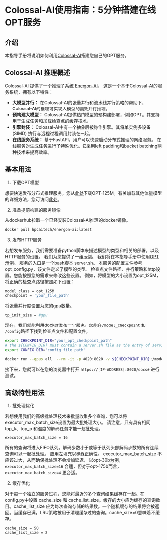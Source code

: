 # Colossal-AI使用指南：5分钟搭建在线OPT服务

## 介绍

本指导手册将说明如何利用[Colossal-AI](https://github.com/hpcaitech/ColossalAI)搭建您自己的OPT服务。

## Colossal-AI 推理概述 
Colossal-AI 提供了一个推理子系统 [Energon-AI](https://github.com/hpcaitech/EnergonAI)， 这是一个基于Colossal-AI的服务系统，拥有以下特性：

- **大模型并行：** 在Colossal-AI的张量并行和流水线并行策略的帮助下，Colossal-AI的推理可实现大模型的高效并行推理。
- **预构建大模型：** Colossal-AI提供热门模型的预构建部署，例如OPT。其支持用于生成任务和加载检查点的缓存技术。
- **引擎封装：** Colossal-AI中有一个抽象层被称作引擎。其将单实例多设备(SIMD) 执行与远程过程调用封装在一起。
- **在线服务系统：** 基于FastAPI，用户可以快速启动分布式推理的网络服务。 在线服务对生成任务进行了特殊优化。它采用left padding和bucket batching两种技术来提高效率。

## 基本用法

1. 下载OPT模型

想要快速发布分布式推理服务，您从[此处](https://huggingface.co/patrickvonplaten/opt_metaseq_125m/blob/main/model/restored.pt)下载OPT-125M。有关加载其他体量模型的详细方法，您可访问[此处](https://github.com/hpcaitech/EnergonAI/tree/main/examples/opt/script)。

2. 准备提前构建的服务镜像

从dockerhub拉取一个已经安装Colossal-AI推理的docker镜像。

```bash
docker pull hpcaitech/energon-ai:latest
```

3. 发布HTTP服务

若想发布服务，我们需要准备python脚本来描述模型的类型和相关的部署，以及HTTP服务的设置。 我们为您提供了一组[示例](https://github.com/hpcaitech/EnergonAI/tree/main/examples])。 我们将在本指导手册中使用[OPT 示例](https://github.com/hpcaitech/EnergonAI/tree/main/examples/opt)。 
服务的入口是一个bash脚本 server.sh。
本服务的配置文件参考 opt_config.py，该文件定义了模型的类型、 检查点文件路径、并行策略和http设置。您能按照您的需求来修改这些设置。 
例如，将模型的大小设置为opt_125M，将正确的检查点路径按照如下设置：
 
```bash
model_class = opt_125M
checkpoint = 'your_file_path'
```

将张量并行度设置为您的gpu数量。

```bash
tp_init_size = #gpu
```

现在，我们就能利用docker发布一个服务。您能在`/model_checkpoint` 和 `/config`路径下找到检查点文件和配置文件。


```bash
export CHECKPOINT_DIR="your_opt_checkpoint_path"
# the ${CONFIG_DIR} must contain a server.sh file as the entry of service
export CONFIG_DIR="config_file_path"

docker run --gpus all  --rm -it -p 8020:8020 -v ${CHECKPOINT_DIR}:/model_checkpoint -v ${CONFIG_DIR}:/config --ipc=host energonai:lastest
```

接下来，您就可以在您的浏览器中打开 `https://[IP-ADDRESS]:8020/docs#` 进行测试。

## 高级特性用法

1. 批处理优化

若想使用我们的高级批处理技术来批量收集多个查询，您可以将executor_max_batch_size设置为最大批处理大小。 请注意，只有具有相同 top_k、top_p 和温度的解码任务才能一起批处理。

```
executor_max_batch_size = 16
```

所有的查询将进入FIFO队列。解码步数小于或等于队列头部解码步数的所有连续查询可以一起批处理。  应用左填充以确保正确性。 executor_max_batch_size 不应该过大，从而确保批处理不会增加延迟。 以opt-30b为例， `executor_max_batch_size=16` 合适，但对于opt-175b而言， `executor_max_batch_size=4` 更合适。

2. 缓存优化

对于每一个独立的服务过程，您能将最近的多个查询结果缓存在一起。在config.py中设置 cache_size 和 cache_list_size。缓存的大小应为缓存的查询数目。cache_list_size 应为每次查询存储的结果数。一个随机缓存的结果将会被返回。当缓存已满，LRU策略被用于清理缓存过的查询。cache_size=0意味着不缓存。

```
cache_size = 50
cache_list_size = 2
```
